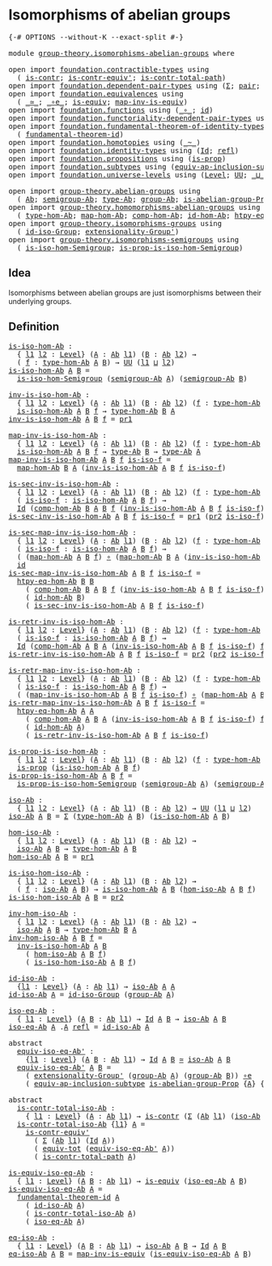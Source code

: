 # Isomorphisms of abelian groups

<pre class="Agda"><a id="43" class="Symbol">{-#</a> <a id="47" class="Keyword">OPTIONS</a> <a id="55" class="Pragma">--without-K</a> <a id="67" class="Pragma">--exact-split</a> <a id="81" class="Symbol">#-}</a>

<a id="86" class="Keyword">module</a> <a id="93" href="group-theory.isomorphisms-abelian-groups.html" class="Module">group-theory.isomorphisms-abelian-groups</a> <a id="134" class="Keyword">where</a>

<a id="141" class="Keyword">open</a> <a id="146" class="Keyword">import</a> <a id="153" href="foundation.contractible-types.html" class="Module">foundation.contractible-types</a> <a id="183" class="Keyword">using</a>
  <a id="191" class="Symbol">(</a> <a id="193" href="foundation-core.contractible-types.html#992" class="Function">is-contr</a><a id="201" class="Symbol">;</a> <a id="203" href="foundation-core.contractible-types.html#3806" class="Function">is-contr-equiv&#39;</a><a id="218" class="Symbol">;</a> <a id="220" href="foundation-core.contractible-types.html#2037" class="Function">is-contr-total-path</a><a id="239" class="Symbol">)</a>
<a id="241" class="Keyword">open</a> <a id="246" class="Keyword">import</a> <a id="253" href="foundation.dependent-pair-types.html" class="Module">foundation.dependent-pair-types</a> <a id="285" class="Keyword">using</a> <a id="291" class="Symbol">(</a><a id="292" href="foundation-core.dependent-pair-types.html#502" class="Record">Σ</a><a id="293" class="Symbol">;</a> <a id="295" href="foundation-core.dependent-pair-types.html#575" class="InductiveConstructor">pair</a><a id="299" class="Symbol">;</a> <a id="301" href="foundation-core.dependent-pair-types.html#592" class="Field">pr1</a><a id="304" class="Symbol">;</a> <a id="306" href="foundation-core.dependent-pair-types.html#604" class="Field">pr2</a><a id="309" class="Symbol">)</a>
<a id="311" class="Keyword">open</a> <a id="316" class="Keyword">import</a> <a id="323" href="foundation.equivalences.html" class="Module">foundation.equivalences</a> <a id="347" class="Keyword">using</a>
  <a id="355" class="Symbol">(</a> <a id="357" href="foundation-core.equivalences.html#1607" class="Function Operator">_≃_</a><a id="360" class="Symbol">;</a> <a id="362" href="foundation-core.equivalences.html#7855" class="Function Operator">_∘e_</a><a id="366" class="Symbol">;</a> <a id="368" href="foundation-core.equivalences.html#1542" class="Function">is-equiv</a><a id="376" class="Symbol">;</a> <a id="378" href="foundation-core.equivalences.html#4173" class="Function">map-inv-is-equiv</a><a id="394" class="Symbol">)</a>
<a id="396" class="Keyword">open</a> <a id="401" class="Keyword">import</a> <a id="408" href="foundation.functions.html" class="Module">foundation.functions</a> <a id="429" class="Keyword">using</a> <a id="435" class="Symbol">(</a><a id="436" href="foundation-core.functions.html#407" class="Function Operator">_∘_</a><a id="439" class="Symbol">;</a> <a id="441" href="foundation-core.functions.html#309" class="Function">id</a><a id="443" class="Symbol">)</a>
<a id="445" class="Keyword">open</a> <a id="450" class="Keyword">import</a> <a id="457" href="foundation.functoriality-dependent-pair-types.html" class="Module">foundation.functoriality-dependent-pair-types</a> <a id="503" class="Keyword">using</a> <a id="509" class="Symbol">(</a><a id="510" href="foundation-core.functoriality-dependent-pair-types.html#6804" class="Function">equiv-tot</a><a id="519" class="Symbol">)</a>
<a id="521" class="Keyword">open</a> <a id="526" class="Keyword">import</a> <a id="533" href="foundation.fundamental-theorem-of-identity-types.html" class="Module">foundation.fundamental-theorem-of-identity-types</a> <a id="582" class="Keyword">using</a>
  <a id="590" class="Symbol">(</a> <a id="592" href="foundation-core.fundamental-theorem-of-identity-types.html#1888" class="Function">fundamental-theorem-id</a><a id="614" class="Symbol">)</a>
<a id="616" class="Keyword">open</a> <a id="621" class="Keyword">import</a> <a id="628" href="foundation.homotopies.html" class="Module">foundation.homotopies</a> <a id="650" class="Keyword">using</a> <a id="656" class="Symbol">(</a><a id="657" href="foundation-core.homotopies.html#545" class="Function Operator">_~_</a><a id="660" class="Symbol">)</a>
<a id="662" class="Keyword">open</a> <a id="667" class="Keyword">import</a> <a id="674" href="foundation.identity-types.html" class="Module">foundation.identity-types</a> <a id="700" class="Keyword">using</a> <a id="706" class="Symbol">(</a><a id="707" href="foundation-core.identity-types.html#641" class="Datatype">Id</a><a id="709" class="Symbol">;</a> <a id="711" href="foundation-core.identity-types.html#694" class="InductiveConstructor">refl</a><a id="715" class="Symbol">)</a>
<a id="717" class="Keyword">open</a> <a id="722" class="Keyword">import</a> <a id="729" href="foundation.propositions.html" class="Module">foundation.propositions</a> <a id="753" class="Keyword">using</a> <a id="759" class="Symbol">(</a><a id="760" href="foundation-core.propositions.html#1295" class="Function">is-prop</a><a id="767" class="Symbol">)</a>
<a id="769" class="Keyword">open</a> <a id="774" class="Keyword">import</a> <a id="781" href="foundation.subtypes.html" class="Module">foundation.subtypes</a> <a id="801" class="Keyword">using</a> <a id="807" class="Symbol">(</a><a id="808" href="foundation-core.subtypes.html#4069" class="Function">equiv-ap-inclusion-subtype</a><a id="834" class="Symbol">)</a>
<a id="836" class="Keyword">open</a> <a id="841" class="Keyword">import</a> <a id="848" href="foundation.universe-levels.html" class="Module">foundation.universe-levels</a> <a id="875" class="Keyword">using</a> <a id="881" class="Symbol">(</a><a id="882" href="Agda.Primitive.html#597" class="Postulate">Level</a><a id="887" class="Symbol">;</a> <a id="889" href="foundation-core.universe-levels.html#222" class="Primitive">UU</a><a id="891" class="Symbol">;</a> <a id="893" href="Agda.Primitive.html#810" class="Primitive Operator">_⊔_</a><a id="896" class="Symbol">)</a>

<a id="899" class="Keyword">open</a> <a id="904" class="Keyword">import</a> <a id="911" href="group-theory.abelian-groups.html" class="Module">group-theory.abelian-groups</a> <a id="939" class="Keyword">using</a>
  <a id="947" class="Symbol">(</a> <a id="949" href="group-theory.abelian-groups.html#2453" class="Function">Ab</a><a id="951" class="Symbol">;</a> <a id="953" href="group-theory.abelian-groups.html#3587" class="Function">semigroup-Ab</a><a id="965" class="Symbol">;</a> <a id="967" href="group-theory.abelian-groups.html#2667" class="Function">type-Ab</a><a id="974" class="Symbol">;</a> <a id="976" href="group-theory.abelian-groups.html#2521" class="Function">group-Ab</a><a id="984" class="Symbol">;</a> <a id="986" href="group-theory.abelian-groups.html#1948" class="Function">is-abelian-group-Prop</a><a id="1007" class="Symbol">)</a>
<a id="1009" class="Keyword">open</a> <a id="1014" class="Keyword">import</a> <a id="1021" href="group-theory.homomorphisms-abelian-groups.html" class="Module">group-theory.homomorphisms-abelian-groups</a> <a id="1063" class="Keyword">using</a>
  <a id="1071" class="Symbol">(</a> <a id="1073" href="group-theory.homomorphisms-abelian-groups.html#1788" class="Function">type-hom-Ab</a><a id="1084" class="Symbol">;</a> <a id="1086" href="group-theory.homomorphisms-abelian-groups.html#1875" class="Function">map-hom-Ab</a><a id="1096" class="Symbol">;</a> <a id="1098" href="group-theory.homomorphisms-abelian-groups.html#4326" class="Function">comp-hom-Ab</a><a id="1109" class="Symbol">;</a> <a id="1111" href="group-theory.homomorphisms-abelian-groups.html#4170" class="Function">id-hom-Ab</a><a id="1120" class="Symbol">;</a> <a id="1122" href="group-theory.homomorphisms-abelian-groups.html#3173" class="Function">htpy-eq-hom-Ab</a><a id="1136" class="Symbol">)</a>
<a id="1138" class="Keyword">open</a> <a id="1143" class="Keyword">import</a> <a id="1150" href="group-theory.isomorphisms-groups.html" class="Module">group-theory.isomorphisms-groups</a> <a id="1183" class="Keyword">using</a>
  <a id="1191" class="Symbol">(</a> <a id="1193" href="group-theory.isomorphisms-groups.html#2647" class="Function">id-iso-Group</a><a id="1205" class="Symbol">;</a> <a id="1207" href="group-theory.isomorphisms-groups.html#3036" class="Function">extensionality-Group&#39;</a><a id="1228" class="Symbol">)</a>
<a id="1230" class="Keyword">open</a> <a id="1235" class="Keyword">import</a> <a id="1242" href="group-theory.isomorphisms-semigroups.html" class="Module">group-theory.isomorphisms-semigroups</a> <a id="1279" class="Keyword">using</a>
  <a id="1287" class="Symbol">(</a> <a id="1289" href="group-theory.isomorphisms-semigroups.html#1983" class="Function">is-iso-hom-Semigroup</a><a id="1309" class="Symbol">;</a> <a id="1311" href="group-theory.isomorphisms-semigroups.html#3620" class="Function">is-prop-is-iso-hom-Semigroup</a><a id="1339" class="Symbol">)</a>
</pre>
## Idea

Isomorphisms between abelian groups are just isomorphisms between their underlying groups.

## Definition

<pre class="Agda"><a id="is-iso-hom-Ab"></a><a id="1470" href="group-theory.isomorphisms-abelian-groups.html#1470" class="Function">is-iso-hom-Ab</a> <a id="1484" class="Symbol">:</a>
  <a id="1488" class="Symbol">{</a> <a id="1490" href="group-theory.isomorphisms-abelian-groups.html#1490" class="Bound">l1</a> <a id="1493" href="group-theory.isomorphisms-abelian-groups.html#1493" class="Bound">l2</a> <a id="1496" class="Symbol">:</a> <a id="1498" href="Agda.Primitive.html#597" class="Postulate">Level</a><a id="1503" class="Symbol">}</a> <a id="1505" class="Symbol">(</a><a id="1506" href="group-theory.isomorphisms-abelian-groups.html#1506" class="Bound">A</a> <a id="1508" class="Symbol">:</a> <a id="1510" href="group-theory.abelian-groups.html#2453" class="Function">Ab</a> <a id="1513" href="group-theory.isomorphisms-abelian-groups.html#1490" class="Bound">l1</a><a id="1515" class="Symbol">)</a> <a id="1517" class="Symbol">(</a><a id="1518" href="group-theory.isomorphisms-abelian-groups.html#1518" class="Bound">B</a> <a id="1520" class="Symbol">:</a> <a id="1522" href="group-theory.abelian-groups.html#2453" class="Function">Ab</a> <a id="1525" href="group-theory.isomorphisms-abelian-groups.html#1493" class="Bound">l2</a><a id="1527" class="Symbol">)</a> <a id="1529" class="Symbol">→</a>
  <a id="1533" class="Symbol">(</a> <a id="1535" href="group-theory.isomorphisms-abelian-groups.html#1535" class="Bound">f</a> <a id="1537" class="Symbol">:</a> <a id="1539" href="group-theory.homomorphisms-abelian-groups.html#1788" class="Function">type-hom-Ab</a> <a id="1551" href="group-theory.isomorphisms-abelian-groups.html#1506" class="Bound">A</a> <a id="1553" href="group-theory.isomorphisms-abelian-groups.html#1518" class="Bound">B</a><a id="1554" class="Symbol">)</a> <a id="1556" class="Symbol">→</a> <a id="1558" href="foundation-core.universe-levels.html#222" class="Primitive">UU</a> <a id="1561" class="Symbol">(</a><a id="1562" href="group-theory.isomorphisms-abelian-groups.html#1490" class="Bound">l1</a> <a id="1565" href="Agda.Primitive.html#810" class="Primitive Operator">⊔</a> <a id="1567" href="group-theory.isomorphisms-abelian-groups.html#1493" class="Bound">l2</a><a id="1569" class="Symbol">)</a>
<a id="1571" href="group-theory.isomorphisms-abelian-groups.html#1470" class="Function">is-iso-hom-Ab</a> <a id="1585" href="group-theory.isomorphisms-abelian-groups.html#1585" class="Bound">A</a> <a id="1587" href="group-theory.isomorphisms-abelian-groups.html#1587" class="Bound">B</a> <a id="1589" class="Symbol">=</a>
  <a id="1593" href="group-theory.isomorphisms-semigroups.html#1983" class="Function">is-iso-hom-Semigroup</a> <a id="1614" class="Symbol">(</a><a id="1615" href="group-theory.abelian-groups.html#3587" class="Function">semigroup-Ab</a> <a id="1628" href="group-theory.isomorphisms-abelian-groups.html#1585" class="Bound">A</a><a id="1629" class="Symbol">)</a> <a id="1631" class="Symbol">(</a><a id="1632" href="group-theory.abelian-groups.html#3587" class="Function">semigroup-Ab</a> <a id="1645" href="group-theory.isomorphisms-abelian-groups.html#1587" class="Bound">B</a><a id="1646" class="Symbol">)</a>

<a id="inv-is-iso-hom-Ab"></a><a id="1649" href="group-theory.isomorphisms-abelian-groups.html#1649" class="Function">inv-is-iso-hom-Ab</a> <a id="1667" class="Symbol">:</a>
  <a id="1671" class="Symbol">{</a> <a id="1673" href="group-theory.isomorphisms-abelian-groups.html#1673" class="Bound">l1</a> <a id="1676" href="group-theory.isomorphisms-abelian-groups.html#1676" class="Bound">l2</a> <a id="1679" class="Symbol">:</a> <a id="1681" href="Agda.Primitive.html#597" class="Postulate">Level</a><a id="1686" class="Symbol">}</a> <a id="1688" class="Symbol">(</a><a id="1689" href="group-theory.isomorphisms-abelian-groups.html#1689" class="Bound">A</a> <a id="1691" class="Symbol">:</a> <a id="1693" href="group-theory.abelian-groups.html#2453" class="Function">Ab</a> <a id="1696" href="group-theory.isomorphisms-abelian-groups.html#1673" class="Bound">l1</a><a id="1698" class="Symbol">)</a> <a id="1700" class="Symbol">(</a><a id="1701" href="group-theory.isomorphisms-abelian-groups.html#1701" class="Bound">B</a> <a id="1703" class="Symbol">:</a> <a id="1705" href="group-theory.abelian-groups.html#2453" class="Function">Ab</a> <a id="1708" href="group-theory.isomorphisms-abelian-groups.html#1676" class="Bound">l2</a><a id="1710" class="Symbol">)</a> <a id="1712" class="Symbol">(</a><a id="1713" href="group-theory.isomorphisms-abelian-groups.html#1713" class="Bound">f</a> <a id="1715" class="Symbol">:</a> <a id="1717" href="group-theory.homomorphisms-abelian-groups.html#1788" class="Function">type-hom-Ab</a> <a id="1729" href="group-theory.isomorphisms-abelian-groups.html#1689" class="Bound">A</a> <a id="1731" href="group-theory.isomorphisms-abelian-groups.html#1701" class="Bound">B</a><a id="1732" class="Symbol">)</a> <a id="1734" class="Symbol">→</a>
  <a id="1738" href="group-theory.isomorphisms-abelian-groups.html#1470" class="Function">is-iso-hom-Ab</a> <a id="1752" href="group-theory.isomorphisms-abelian-groups.html#1689" class="Bound">A</a> <a id="1754" href="group-theory.isomorphisms-abelian-groups.html#1701" class="Bound">B</a> <a id="1756" href="group-theory.isomorphisms-abelian-groups.html#1713" class="Bound">f</a> <a id="1758" class="Symbol">→</a> <a id="1760" href="group-theory.homomorphisms-abelian-groups.html#1788" class="Function">type-hom-Ab</a> <a id="1772" href="group-theory.isomorphisms-abelian-groups.html#1701" class="Bound">B</a> <a id="1774" href="group-theory.isomorphisms-abelian-groups.html#1689" class="Bound">A</a>
<a id="1776" href="group-theory.isomorphisms-abelian-groups.html#1649" class="Function">inv-is-iso-hom-Ab</a> <a id="1794" href="group-theory.isomorphisms-abelian-groups.html#1794" class="Bound">A</a> <a id="1796" href="group-theory.isomorphisms-abelian-groups.html#1796" class="Bound">B</a> <a id="1798" href="group-theory.isomorphisms-abelian-groups.html#1798" class="Bound">f</a> <a id="1800" class="Symbol">=</a> <a id="1802" href="foundation-core.dependent-pair-types.html#592" class="Field">pr1</a>

<a id="map-inv-is-iso-hom-Ab"></a><a id="1807" href="group-theory.isomorphisms-abelian-groups.html#1807" class="Function">map-inv-is-iso-hom-Ab</a> <a id="1829" class="Symbol">:</a>
  <a id="1833" class="Symbol">{</a> <a id="1835" href="group-theory.isomorphisms-abelian-groups.html#1835" class="Bound">l1</a> <a id="1838" href="group-theory.isomorphisms-abelian-groups.html#1838" class="Bound">l2</a> <a id="1841" class="Symbol">:</a> <a id="1843" href="Agda.Primitive.html#597" class="Postulate">Level</a><a id="1848" class="Symbol">}</a> <a id="1850" class="Symbol">(</a><a id="1851" href="group-theory.isomorphisms-abelian-groups.html#1851" class="Bound">A</a> <a id="1853" class="Symbol">:</a> <a id="1855" href="group-theory.abelian-groups.html#2453" class="Function">Ab</a> <a id="1858" href="group-theory.isomorphisms-abelian-groups.html#1835" class="Bound">l1</a><a id="1860" class="Symbol">)</a> <a id="1862" class="Symbol">(</a><a id="1863" href="group-theory.isomorphisms-abelian-groups.html#1863" class="Bound">B</a> <a id="1865" class="Symbol">:</a> <a id="1867" href="group-theory.abelian-groups.html#2453" class="Function">Ab</a> <a id="1870" href="group-theory.isomorphisms-abelian-groups.html#1838" class="Bound">l2</a><a id="1872" class="Symbol">)</a> <a id="1874" class="Symbol">(</a><a id="1875" href="group-theory.isomorphisms-abelian-groups.html#1875" class="Bound">f</a> <a id="1877" class="Symbol">:</a> <a id="1879" href="group-theory.homomorphisms-abelian-groups.html#1788" class="Function">type-hom-Ab</a> <a id="1891" href="group-theory.isomorphisms-abelian-groups.html#1851" class="Bound">A</a> <a id="1893" href="group-theory.isomorphisms-abelian-groups.html#1863" class="Bound">B</a><a id="1894" class="Symbol">)</a> <a id="1896" class="Symbol">→</a>
  <a id="1900" href="group-theory.isomorphisms-abelian-groups.html#1470" class="Function">is-iso-hom-Ab</a> <a id="1914" href="group-theory.isomorphisms-abelian-groups.html#1851" class="Bound">A</a> <a id="1916" href="group-theory.isomorphisms-abelian-groups.html#1863" class="Bound">B</a> <a id="1918" href="group-theory.isomorphisms-abelian-groups.html#1875" class="Bound">f</a> <a id="1920" class="Symbol">→</a> <a id="1922" href="group-theory.abelian-groups.html#2667" class="Function">type-Ab</a> <a id="1930" href="group-theory.isomorphisms-abelian-groups.html#1863" class="Bound">B</a> <a id="1932" class="Symbol">→</a> <a id="1934" href="group-theory.abelian-groups.html#2667" class="Function">type-Ab</a> <a id="1942" href="group-theory.isomorphisms-abelian-groups.html#1851" class="Bound">A</a>
<a id="1944" href="group-theory.isomorphisms-abelian-groups.html#1807" class="Function">map-inv-is-iso-hom-Ab</a> <a id="1966" href="group-theory.isomorphisms-abelian-groups.html#1966" class="Bound">A</a> <a id="1968" href="group-theory.isomorphisms-abelian-groups.html#1968" class="Bound">B</a> <a id="1970" href="group-theory.isomorphisms-abelian-groups.html#1970" class="Bound">f</a> <a id="1972" href="group-theory.isomorphisms-abelian-groups.html#1972" class="Bound">is-iso-f</a> <a id="1981" class="Symbol">=</a>
  <a id="1985" href="group-theory.homomorphisms-abelian-groups.html#1875" class="Function">map-hom-Ab</a> <a id="1996" href="group-theory.isomorphisms-abelian-groups.html#1968" class="Bound">B</a> <a id="1998" href="group-theory.isomorphisms-abelian-groups.html#1966" class="Bound">A</a> <a id="2000" class="Symbol">(</a><a id="2001" href="group-theory.isomorphisms-abelian-groups.html#1649" class="Function">inv-is-iso-hom-Ab</a> <a id="2019" href="group-theory.isomorphisms-abelian-groups.html#1966" class="Bound">A</a> <a id="2021" href="group-theory.isomorphisms-abelian-groups.html#1968" class="Bound">B</a> <a id="2023" href="group-theory.isomorphisms-abelian-groups.html#1970" class="Bound">f</a> <a id="2025" href="group-theory.isomorphisms-abelian-groups.html#1972" class="Bound">is-iso-f</a><a id="2033" class="Symbol">)</a>

<a id="is-sec-inv-is-iso-hom-Ab"></a><a id="2036" href="group-theory.isomorphisms-abelian-groups.html#2036" class="Function">is-sec-inv-is-iso-hom-Ab</a> <a id="2061" class="Symbol">:</a>
  <a id="2065" class="Symbol">{</a> <a id="2067" href="group-theory.isomorphisms-abelian-groups.html#2067" class="Bound">l1</a> <a id="2070" href="group-theory.isomorphisms-abelian-groups.html#2070" class="Bound">l2</a> <a id="2073" class="Symbol">:</a> <a id="2075" href="Agda.Primitive.html#597" class="Postulate">Level</a><a id="2080" class="Symbol">}</a> <a id="2082" class="Symbol">(</a><a id="2083" href="group-theory.isomorphisms-abelian-groups.html#2083" class="Bound">A</a> <a id="2085" class="Symbol">:</a> <a id="2087" href="group-theory.abelian-groups.html#2453" class="Function">Ab</a> <a id="2090" href="group-theory.isomorphisms-abelian-groups.html#2067" class="Bound">l1</a><a id="2092" class="Symbol">)</a> <a id="2094" class="Symbol">(</a><a id="2095" href="group-theory.isomorphisms-abelian-groups.html#2095" class="Bound">B</a> <a id="2097" class="Symbol">:</a> <a id="2099" href="group-theory.abelian-groups.html#2453" class="Function">Ab</a> <a id="2102" href="group-theory.isomorphisms-abelian-groups.html#2070" class="Bound">l2</a><a id="2104" class="Symbol">)</a> <a id="2106" class="Symbol">(</a><a id="2107" href="group-theory.isomorphisms-abelian-groups.html#2107" class="Bound">f</a> <a id="2109" class="Symbol">:</a> <a id="2111" href="group-theory.homomorphisms-abelian-groups.html#1788" class="Function">type-hom-Ab</a> <a id="2123" href="group-theory.isomorphisms-abelian-groups.html#2083" class="Bound">A</a> <a id="2125" href="group-theory.isomorphisms-abelian-groups.html#2095" class="Bound">B</a><a id="2126" class="Symbol">)</a> <a id="2128" class="Symbol">→</a>
  <a id="2132" class="Symbol">(</a> <a id="2134" href="group-theory.isomorphisms-abelian-groups.html#2134" class="Bound">is-iso-f</a> <a id="2143" class="Symbol">:</a> <a id="2145" href="group-theory.isomorphisms-abelian-groups.html#1470" class="Function">is-iso-hom-Ab</a> <a id="2159" href="group-theory.isomorphisms-abelian-groups.html#2083" class="Bound">A</a> <a id="2161" href="group-theory.isomorphisms-abelian-groups.html#2095" class="Bound">B</a> <a id="2163" href="group-theory.isomorphisms-abelian-groups.html#2107" class="Bound">f</a><a id="2164" class="Symbol">)</a> <a id="2166" class="Symbol">→</a>
  <a id="2170" href="foundation-core.identity-types.html#641" class="Datatype">Id</a> <a id="2173" class="Symbol">(</a><a id="2174" href="group-theory.homomorphisms-abelian-groups.html#4326" class="Function">comp-hom-Ab</a> <a id="2186" href="group-theory.isomorphisms-abelian-groups.html#2095" class="Bound">B</a> <a id="2188" href="group-theory.isomorphisms-abelian-groups.html#2083" class="Bound">A</a> <a id="2190" href="group-theory.isomorphisms-abelian-groups.html#2095" class="Bound">B</a> <a id="2192" href="group-theory.isomorphisms-abelian-groups.html#2107" class="Bound">f</a> <a id="2194" class="Symbol">(</a><a id="2195" href="group-theory.isomorphisms-abelian-groups.html#1649" class="Function">inv-is-iso-hom-Ab</a> <a id="2213" href="group-theory.isomorphisms-abelian-groups.html#2083" class="Bound">A</a> <a id="2215" href="group-theory.isomorphisms-abelian-groups.html#2095" class="Bound">B</a> <a id="2217" href="group-theory.isomorphisms-abelian-groups.html#2107" class="Bound">f</a> <a id="2219" href="group-theory.isomorphisms-abelian-groups.html#2134" class="Bound">is-iso-f</a><a id="2227" class="Symbol">))</a> <a id="2230" class="Symbol">(</a><a id="2231" href="group-theory.homomorphisms-abelian-groups.html#4170" class="Function">id-hom-Ab</a> <a id="2241" href="group-theory.isomorphisms-abelian-groups.html#2095" class="Bound">B</a><a id="2242" class="Symbol">)</a>
<a id="2244" href="group-theory.isomorphisms-abelian-groups.html#2036" class="Function">is-sec-inv-is-iso-hom-Ab</a> <a id="2269" href="group-theory.isomorphisms-abelian-groups.html#2269" class="Bound">A</a> <a id="2271" href="group-theory.isomorphisms-abelian-groups.html#2271" class="Bound">B</a> <a id="2273" href="group-theory.isomorphisms-abelian-groups.html#2273" class="Bound">f</a> <a id="2275" href="group-theory.isomorphisms-abelian-groups.html#2275" class="Bound">is-iso-f</a> <a id="2284" class="Symbol">=</a> <a id="2286" href="foundation-core.dependent-pair-types.html#592" class="Field">pr1</a> <a id="2290" class="Symbol">(</a><a id="2291" href="foundation-core.dependent-pair-types.html#604" class="Field">pr2</a> <a id="2295" href="group-theory.isomorphisms-abelian-groups.html#2275" class="Bound">is-iso-f</a><a id="2303" class="Symbol">)</a>

<a id="is-sec-map-inv-is-iso-hom-Ab"></a><a id="2306" href="group-theory.isomorphisms-abelian-groups.html#2306" class="Function">is-sec-map-inv-is-iso-hom-Ab</a> <a id="2335" class="Symbol">:</a>
  <a id="2339" class="Symbol">{</a> <a id="2341" href="group-theory.isomorphisms-abelian-groups.html#2341" class="Bound">l1</a> <a id="2344" href="group-theory.isomorphisms-abelian-groups.html#2344" class="Bound">l2</a> <a id="2347" class="Symbol">:</a> <a id="2349" href="Agda.Primitive.html#597" class="Postulate">Level</a><a id="2354" class="Symbol">}</a> <a id="2356" class="Symbol">(</a><a id="2357" href="group-theory.isomorphisms-abelian-groups.html#2357" class="Bound">A</a> <a id="2359" class="Symbol">:</a> <a id="2361" href="group-theory.abelian-groups.html#2453" class="Function">Ab</a> <a id="2364" href="group-theory.isomorphisms-abelian-groups.html#2341" class="Bound">l1</a><a id="2366" class="Symbol">)</a> <a id="2368" class="Symbol">(</a><a id="2369" href="group-theory.isomorphisms-abelian-groups.html#2369" class="Bound">B</a> <a id="2371" class="Symbol">:</a> <a id="2373" href="group-theory.abelian-groups.html#2453" class="Function">Ab</a> <a id="2376" href="group-theory.isomorphisms-abelian-groups.html#2344" class="Bound">l2</a><a id="2378" class="Symbol">)</a> <a id="2380" class="Symbol">(</a><a id="2381" href="group-theory.isomorphisms-abelian-groups.html#2381" class="Bound">f</a> <a id="2383" class="Symbol">:</a> <a id="2385" href="group-theory.homomorphisms-abelian-groups.html#1788" class="Function">type-hom-Ab</a> <a id="2397" href="group-theory.isomorphisms-abelian-groups.html#2357" class="Bound">A</a> <a id="2399" href="group-theory.isomorphisms-abelian-groups.html#2369" class="Bound">B</a><a id="2400" class="Symbol">)</a> <a id="2402" class="Symbol">→</a>
  <a id="2406" class="Symbol">(</a> <a id="2408" href="group-theory.isomorphisms-abelian-groups.html#2408" class="Bound">is-iso-f</a> <a id="2417" class="Symbol">:</a> <a id="2419" href="group-theory.isomorphisms-abelian-groups.html#1470" class="Function">is-iso-hom-Ab</a> <a id="2433" href="group-theory.isomorphisms-abelian-groups.html#2357" class="Bound">A</a> <a id="2435" href="group-theory.isomorphisms-abelian-groups.html#2369" class="Bound">B</a> <a id="2437" href="group-theory.isomorphisms-abelian-groups.html#2381" class="Bound">f</a><a id="2438" class="Symbol">)</a> <a id="2440" class="Symbol">→</a>
  <a id="2444" class="Symbol">(</a> <a id="2446" class="Symbol">(</a><a id="2447" href="group-theory.homomorphisms-abelian-groups.html#1875" class="Function">map-hom-Ab</a> <a id="2458" href="group-theory.isomorphisms-abelian-groups.html#2357" class="Bound">A</a> <a id="2460" href="group-theory.isomorphisms-abelian-groups.html#2369" class="Bound">B</a> <a id="2462" href="group-theory.isomorphisms-abelian-groups.html#2381" class="Bound">f</a><a id="2463" class="Symbol">)</a> <a id="2465" href="foundation-core.functions.html#407" class="Function Operator">∘</a> <a id="2467" class="Symbol">(</a><a id="2468" href="group-theory.homomorphisms-abelian-groups.html#1875" class="Function">map-hom-Ab</a> <a id="2479" href="group-theory.isomorphisms-abelian-groups.html#2369" class="Bound">B</a> <a id="2481" href="group-theory.isomorphisms-abelian-groups.html#2357" class="Bound">A</a> <a id="2483" class="Symbol">(</a><a id="2484" href="group-theory.isomorphisms-abelian-groups.html#1649" class="Function">inv-is-iso-hom-Ab</a> <a id="2502" href="group-theory.isomorphisms-abelian-groups.html#2357" class="Bound">A</a> <a id="2504" href="group-theory.isomorphisms-abelian-groups.html#2369" class="Bound">B</a> <a id="2506" href="group-theory.isomorphisms-abelian-groups.html#2381" class="Bound">f</a> <a id="2508" href="group-theory.isomorphisms-abelian-groups.html#2408" class="Bound">is-iso-f</a><a id="2516" class="Symbol">)))</a> <a id="2520" href="foundation-core.homotopies.html#545" class="Function Operator">~</a>
  <a id="2524" href="foundation-core.functions.html#309" class="Function">id</a>
<a id="2527" href="group-theory.isomorphisms-abelian-groups.html#2306" class="Function">is-sec-map-inv-is-iso-hom-Ab</a> <a id="2556" href="group-theory.isomorphisms-abelian-groups.html#2556" class="Bound">A</a> <a id="2558" href="group-theory.isomorphisms-abelian-groups.html#2558" class="Bound">B</a> <a id="2560" href="group-theory.isomorphisms-abelian-groups.html#2560" class="Bound">f</a> <a id="2562" href="group-theory.isomorphisms-abelian-groups.html#2562" class="Bound">is-iso-f</a> <a id="2571" class="Symbol">=</a>
  <a id="2575" href="group-theory.homomorphisms-abelian-groups.html#3173" class="Function">htpy-eq-hom-Ab</a> <a id="2590" href="group-theory.isomorphisms-abelian-groups.html#2558" class="Bound">B</a> <a id="2592" href="group-theory.isomorphisms-abelian-groups.html#2558" class="Bound">B</a>
    <a id="2598" class="Symbol">(</a> <a id="2600" href="group-theory.homomorphisms-abelian-groups.html#4326" class="Function">comp-hom-Ab</a> <a id="2612" href="group-theory.isomorphisms-abelian-groups.html#2558" class="Bound">B</a> <a id="2614" href="group-theory.isomorphisms-abelian-groups.html#2556" class="Bound">A</a> <a id="2616" href="group-theory.isomorphisms-abelian-groups.html#2558" class="Bound">B</a> <a id="2618" href="group-theory.isomorphisms-abelian-groups.html#2560" class="Bound">f</a> <a id="2620" class="Symbol">(</a><a id="2621" href="group-theory.isomorphisms-abelian-groups.html#1649" class="Function">inv-is-iso-hom-Ab</a> <a id="2639" href="group-theory.isomorphisms-abelian-groups.html#2556" class="Bound">A</a> <a id="2641" href="group-theory.isomorphisms-abelian-groups.html#2558" class="Bound">B</a> <a id="2643" href="group-theory.isomorphisms-abelian-groups.html#2560" class="Bound">f</a> <a id="2645" href="group-theory.isomorphisms-abelian-groups.html#2562" class="Bound">is-iso-f</a><a id="2653" class="Symbol">))</a>
    <a id="2660" class="Symbol">(</a> <a id="2662" href="group-theory.homomorphisms-abelian-groups.html#4170" class="Function">id-hom-Ab</a> <a id="2672" href="group-theory.isomorphisms-abelian-groups.html#2558" class="Bound">B</a><a id="2673" class="Symbol">)</a>
    <a id="2679" class="Symbol">(</a> <a id="2681" href="group-theory.isomorphisms-abelian-groups.html#2036" class="Function">is-sec-inv-is-iso-hom-Ab</a> <a id="2706" href="group-theory.isomorphisms-abelian-groups.html#2556" class="Bound">A</a> <a id="2708" href="group-theory.isomorphisms-abelian-groups.html#2558" class="Bound">B</a> <a id="2710" href="group-theory.isomorphisms-abelian-groups.html#2560" class="Bound">f</a> <a id="2712" href="group-theory.isomorphisms-abelian-groups.html#2562" class="Bound">is-iso-f</a><a id="2720" class="Symbol">)</a>

<a id="is-retr-inv-is-iso-hom-Ab"></a><a id="2723" href="group-theory.isomorphisms-abelian-groups.html#2723" class="Function">is-retr-inv-is-iso-hom-Ab</a> <a id="2749" class="Symbol">:</a>
  <a id="2753" class="Symbol">{</a> <a id="2755" href="group-theory.isomorphisms-abelian-groups.html#2755" class="Bound">l1</a> <a id="2758" href="group-theory.isomorphisms-abelian-groups.html#2758" class="Bound">l2</a> <a id="2761" class="Symbol">:</a> <a id="2763" href="Agda.Primitive.html#597" class="Postulate">Level</a><a id="2768" class="Symbol">}</a> <a id="2770" class="Symbol">(</a><a id="2771" href="group-theory.isomorphisms-abelian-groups.html#2771" class="Bound">A</a> <a id="2773" class="Symbol">:</a> <a id="2775" href="group-theory.abelian-groups.html#2453" class="Function">Ab</a> <a id="2778" href="group-theory.isomorphisms-abelian-groups.html#2755" class="Bound">l1</a><a id="2780" class="Symbol">)</a> <a id="2782" class="Symbol">(</a><a id="2783" href="group-theory.isomorphisms-abelian-groups.html#2783" class="Bound">B</a> <a id="2785" class="Symbol">:</a> <a id="2787" href="group-theory.abelian-groups.html#2453" class="Function">Ab</a> <a id="2790" href="group-theory.isomorphisms-abelian-groups.html#2758" class="Bound">l2</a><a id="2792" class="Symbol">)</a> <a id="2794" class="Symbol">(</a><a id="2795" href="group-theory.isomorphisms-abelian-groups.html#2795" class="Bound">f</a> <a id="2797" class="Symbol">:</a> <a id="2799" href="group-theory.homomorphisms-abelian-groups.html#1788" class="Function">type-hom-Ab</a> <a id="2811" href="group-theory.isomorphisms-abelian-groups.html#2771" class="Bound">A</a> <a id="2813" href="group-theory.isomorphisms-abelian-groups.html#2783" class="Bound">B</a><a id="2814" class="Symbol">)</a> <a id="2816" class="Symbol">→</a>
  <a id="2820" class="Symbol">(</a> <a id="2822" href="group-theory.isomorphisms-abelian-groups.html#2822" class="Bound">is-iso-f</a> <a id="2831" class="Symbol">:</a> <a id="2833" href="group-theory.isomorphisms-abelian-groups.html#1470" class="Function">is-iso-hom-Ab</a> <a id="2847" href="group-theory.isomorphisms-abelian-groups.html#2771" class="Bound">A</a> <a id="2849" href="group-theory.isomorphisms-abelian-groups.html#2783" class="Bound">B</a> <a id="2851" href="group-theory.isomorphisms-abelian-groups.html#2795" class="Bound">f</a><a id="2852" class="Symbol">)</a> <a id="2854" class="Symbol">→</a>
  <a id="2858" href="foundation-core.identity-types.html#641" class="Datatype">Id</a> <a id="2861" class="Symbol">(</a><a id="2862" href="group-theory.homomorphisms-abelian-groups.html#4326" class="Function">comp-hom-Ab</a> <a id="2874" href="group-theory.isomorphisms-abelian-groups.html#2771" class="Bound">A</a> <a id="2876" href="group-theory.isomorphisms-abelian-groups.html#2783" class="Bound">B</a> <a id="2878" href="group-theory.isomorphisms-abelian-groups.html#2771" class="Bound">A</a> <a id="2880" class="Symbol">(</a><a id="2881" href="group-theory.isomorphisms-abelian-groups.html#1649" class="Function">inv-is-iso-hom-Ab</a> <a id="2899" href="group-theory.isomorphisms-abelian-groups.html#2771" class="Bound">A</a> <a id="2901" href="group-theory.isomorphisms-abelian-groups.html#2783" class="Bound">B</a> <a id="2903" href="group-theory.isomorphisms-abelian-groups.html#2795" class="Bound">f</a> <a id="2905" href="group-theory.isomorphisms-abelian-groups.html#2822" class="Bound">is-iso-f</a><a id="2913" class="Symbol">)</a> <a id="2915" href="group-theory.isomorphisms-abelian-groups.html#2795" class="Bound">f</a><a id="2916" class="Symbol">)</a> <a id="2918" class="Symbol">(</a><a id="2919" href="group-theory.homomorphisms-abelian-groups.html#4170" class="Function">id-hom-Ab</a> <a id="2929" href="group-theory.isomorphisms-abelian-groups.html#2771" class="Bound">A</a><a id="2930" class="Symbol">)</a>
<a id="2932" href="group-theory.isomorphisms-abelian-groups.html#2723" class="Function">is-retr-inv-is-iso-hom-Ab</a> <a id="2958" href="group-theory.isomorphisms-abelian-groups.html#2958" class="Bound">A</a> <a id="2960" href="group-theory.isomorphisms-abelian-groups.html#2960" class="Bound">B</a> <a id="2962" href="group-theory.isomorphisms-abelian-groups.html#2962" class="Bound">f</a> <a id="2964" href="group-theory.isomorphisms-abelian-groups.html#2964" class="Bound">is-iso-f</a> <a id="2973" class="Symbol">=</a> <a id="2975" href="foundation-core.dependent-pair-types.html#604" class="Field">pr2</a> <a id="2979" class="Symbol">(</a><a id="2980" href="foundation-core.dependent-pair-types.html#604" class="Field">pr2</a> <a id="2984" href="group-theory.isomorphisms-abelian-groups.html#2964" class="Bound">is-iso-f</a><a id="2992" class="Symbol">)</a>

<a id="is-retr-map-inv-is-iso-hom-Ab"></a><a id="2995" href="group-theory.isomorphisms-abelian-groups.html#2995" class="Function">is-retr-map-inv-is-iso-hom-Ab</a> <a id="3025" class="Symbol">:</a>
  <a id="3029" class="Symbol">{</a> <a id="3031" href="group-theory.isomorphisms-abelian-groups.html#3031" class="Bound">l1</a> <a id="3034" href="group-theory.isomorphisms-abelian-groups.html#3034" class="Bound">l2</a> <a id="3037" class="Symbol">:</a> <a id="3039" href="Agda.Primitive.html#597" class="Postulate">Level</a><a id="3044" class="Symbol">}</a> <a id="3046" class="Symbol">(</a><a id="3047" href="group-theory.isomorphisms-abelian-groups.html#3047" class="Bound">A</a> <a id="3049" class="Symbol">:</a> <a id="3051" href="group-theory.abelian-groups.html#2453" class="Function">Ab</a> <a id="3054" href="group-theory.isomorphisms-abelian-groups.html#3031" class="Bound">l1</a><a id="3056" class="Symbol">)</a> <a id="3058" class="Symbol">(</a><a id="3059" href="group-theory.isomorphisms-abelian-groups.html#3059" class="Bound">B</a> <a id="3061" class="Symbol">:</a> <a id="3063" href="group-theory.abelian-groups.html#2453" class="Function">Ab</a> <a id="3066" href="group-theory.isomorphisms-abelian-groups.html#3034" class="Bound">l2</a><a id="3068" class="Symbol">)</a> <a id="3070" class="Symbol">(</a><a id="3071" href="group-theory.isomorphisms-abelian-groups.html#3071" class="Bound">f</a> <a id="3073" class="Symbol">:</a> <a id="3075" href="group-theory.homomorphisms-abelian-groups.html#1788" class="Function">type-hom-Ab</a> <a id="3087" href="group-theory.isomorphisms-abelian-groups.html#3047" class="Bound">A</a> <a id="3089" href="group-theory.isomorphisms-abelian-groups.html#3059" class="Bound">B</a><a id="3090" class="Symbol">)</a> <a id="3092" class="Symbol">→</a>
  <a id="3096" class="Symbol">(</a> <a id="3098" href="group-theory.isomorphisms-abelian-groups.html#3098" class="Bound">is-iso-f</a> <a id="3107" class="Symbol">:</a> <a id="3109" href="group-theory.isomorphisms-abelian-groups.html#1470" class="Function">is-iso-hom-Ab</a> <a id="3123" href="group-theory.isomorphisms-abelian-groups.html#3047" class="Bound">A</a> <a id="3125" href="group-theory.isomorphisms-abelian-groups.html#3059" class="Bound">B</a> <a id="3127" href="group-theory.isomorphisms-abelian-groups.html#3071" class="Bound">f</a><a id="3128" class="Symbol">)</a> <a id="3130" class="Symbol">→</a>
  <a id="3134" class="Symbol">(</a> <a id="3136" class="Symbol">(</a><a id="3137" href="group-theory.isomorphisms-abelian-groups.html#1807" class="Function">map-inv-is-iso-hom-Ab</a> <a id="3159" href="group-theory.isomorphisms-abelian-groups.html#3047" class="Bound">A</a> <a id="3161" href="group-theory.isomorphisms-abelian-groups.html#3059" class="Bound">B</a> <a id="3163" href="group-theory.isomorphisms-abelian-groups.html#3071" class="Bound">f</a> <a id="3165" href="group-theory.isomorphisms-abelian-groups.html#3098" class="Bound">is-iso-f</a><a id="3173" class="Symbol">)</a> <a id="3175" href="foundation-core.functions.html#407" class="Function Operator">∘</a> <a id="3177" class="Symbol">(</a><a id="3178" href="group-theory.homomorphisms-abelian-groups.html#1875" class="Function">map-hom-Ab</a> <a id="3189" href="group-theory.isomorphisms-abelian-groups.html#3047" class="Bound">A</a> <a id="3191" href="group-theory.isomorphisms-abelian-groups.html#3059" class="Bound">B</a> <a id="3193" href="group-theory.isomorphisms-abelian-groups.html#3071" class="Bound">f</a><a id="3194" class="Symbol">))</a> <a id="3197" href="foundation-core.homotopies.html#545" class="Function Operator">~</a> <a id="3199" href="foundation-core.functions.html#309" class="Function">id</a>
<a id="3202" href="group-theory.isomorphisms-abelian-groups.html#2995" class="Function">is-retr-map-inv-is-iso-hom-Ab</a> <a id="3232" href="group-theory.isomorphisms-abelian-groups.html#3232" class="Bound">A</a> <a id="3234" href="group-theory.isomorphisms-abelian-groups.html#3234" class="Bound">B</a> <a id="3236" href="group-theory.isomorphisms-abelian-groups.html#3236" class="Bound">f</a> <a id="3238" href="group-theory.isomorphisms-abelian-groups.html#3238" class="Bound">is-iso-f</a> <a id="3247" class="Symbol">=</a>
  <a id="3251" href="group-theory.homomorphisms-abelian-groups.html#3173" class="Function">htpy-eq-hom-Ab</a> <a id="3266" href="group-theory.isomorphisms-abelian-groups.html#3232" class="Bound">A</a> <a id="3268" href="group-theory.isomorphisms-abelian-groups.html#3232" class="Bound">A</a>
    <a id="3274" class="Symbol">(</a> <a id="3276" href="group-theory.homomorphisms-abelian-groups.html#4326" class="Function">comp-hom-Ab</a> <a id="3288" href="group-theory.isomorphisms-abelian-groups.html#3232" class="Bound">A</a> <a id="3290" href="group-theory.isomorphisms-abelian-groups.html#3234" class="Bound">B</a> <a id="3292" href="group-theory.isomorphisms-abelian-groups.html#3232" class="Bound">A</a> <a id="3294" class="Symbol">(</a><a id="3295" href="group-theory.isomorphisms-abelian-groups.html#1649" class="Function">inv-is-iso-hom-Ab</a> <a id="3313" href="group-theory.isomorphisms-abelian-groups.html#3232" class="Bound">A</a> <a id="3315" href="group-theory.isomorphisms-abelian-groups.html#3234" class="Bound">B</a> <a id="3317" href="group-theory.isomorphisms-abelian-groups.html#3236" class="Bound">f</a> <a id="3319" href="group-theory.isomorphisms-abelian-groups.html#3238" class="Bound">is-iso-f</a><a id="3327" class="Symbol">)</a> <a id="3329" href="group-theory.isomorphisms-abelian-groups.html#3236" class="Bound">f</a><a id="3330" class="Symbol">)</a>
    <a id="3336" class="Symbol">(</a> <a id="3338" href="group-theory.homomorphisms-abelian-groups.html#4170" class="Function">id-hom-Ab</a> <a id="3348" href="group-theory.isomorphisms-abelian-groups.html#3232" class="Bound">A</a><a id="3349" class="Symbol">)</a>
    <a id="3355" class="Symbol">(</a> <a id="3357" href="group-theory.isomorphisms-abelian-groups.html#2723" class="Function">is-retr-inv-is-iso-hom-Ab</a> <a id="3383" href="group-theory.isomorphisms-abelian-groups.html#3232" class="Bound">A</a> <a id="3385" href="group-theory.isomorphisms-abelian-groups.html#3234" class="Bound">B</a> <a id="3387" href="group-theory.isomorphisms-abelian-groups.html#3236" class="Bound">f</a> <a id="3389" href="group-theory.isomorphisms-abelian-groups.html#3238" class="Bound">is-iso-f</a><a id="3397" class="Symbol">)</a>

<a id="is-prop-is-iso-hom-Ab"></a><a id="3400" href="group-theory.isomorphisms-abelian-groups.html#3400" class="Function">is-prop-is-iso-hom-Ab</a> <a id="3422" class="Symbol">:</a>
  <a id="3426" class="Symbol">{</a> <a id="3428" href="group-theory.isomorphisms-abelian-groups.html#3428" class="Bound">l1</a> <a id="3431" href="group-theory.isomorphisms-abelian-groups.html#3431" class="Bound">l2</a> <a id="3434" class="Symbol">:</a> <a id="3436" href="Agda.Primitive.html#597" class="Postulate">Level</a><a id="3441" class="Symbol">}</a> <a id="3443" class="Symbol">(</a><a id="3444" href="group-theory.isomorphisms-abelian-groups.html#3444" class="Bound">A</a> <a id="3446" class="Symbol">:</a> <a id="3448" href="group-theory.abelian-groups.html#2453" class="Function">Ab</a> <a id="3451" href="group-theory.isomorphisms-abelian-groups.html#3428" class="Bound">l1</a><a id="3453" class="Symbol">)</a> <a id="3455" class="Symbol">(</a><a id="3456" href="group-theory.isomorphisms-abelian-groups.html#3456" class="Bound">B</a> <a id="3458" class="Symbol">:</a> <a id="3460" href="group-theory.abelian-groups.html#2453" class="Function">Ab</a> <a id="3463" href="group-theory.isomorphisms-abelian-groups.html#3431" class="Bound">l2</a><a id="3465" class="Symbol">)</a> <a id="3467" class="Symbol">(</a><a id="3468" href="group-theory.isomorphisms-abelian-groups.html#3468" class="Bound">f</a> <a id="3470" class="Symbol">:</a> <a id="3472" href="group-theory.homomorphisms-abelian-groups.html#1788" class="Function">type-hom-Ab</a> <a id="3484" href="group-theory.isomorphisms-abelian-groups.html#3444" class="Bound">A</a> <a id="3486" href="group-theory.isomorphisms-abelian-groups.html#3456" class="Bound">B</a><a id="3487" class="Symbol">)</a> <a id="3489" class="Symbol">→</a>
  <a id="3493" href="foundation-core.propositions.html#1295" class="Function">is-prop</a> <a id="3501" class="Symbol">(</a><a id="3502" href="group-theory.isomorphisms-abelian-groups.html#1470" class="Function">is-iso-hom-Ab</a> <a id="3516" href="group-theory.isomorphisms-abelian-groups.html#3444" class="Bound">A</a> <a id="3518" href="group-theory.isomorphisms-abelian-groups.html#3456" class="Bound">B</a> <a id="3520" href="group-theory.isomorphisms-abelian-groups.html#3468" class="Bound">f</a><a id="3521" class="Symbol">)</a>
<a id="3523" href="group-theory.isomorphisms-abelian-groups.html#3400" class="Function">is-prop-is-iso-hom-Ab</a> <a id="3545" href="group-theory.isomorphisms-abelian-groups.html#3545" class="Bound">A</a> <a id="3547" href="group-theory.isomorphisms-abelian-groups.html#3547" class="Bound">B</a> <a id="3549" href="group-theory.isomorphisms-abelian-groups.html#3549" class="Bound">f</a> <a id="3551" class="Symbol">=</a>
  <a id="3555" href="group-theory.isomorphisms-semigroups.html#3620" class="Function">is-prop-is-iso-hom-Semigroup</a> <a id="3584" class="Symbol">(</a><a id="3585" href="group-theory.abelian-groups.html#3587" class="Function">semigroup-Ab</a> <a id="3598" href="group-theory.isomorphisms-abelian-groups.html#3545" class="Bound">A</a><a id="3599" class="Symbol">)</a> <a id="3601" class="Symbol">(</a><a id="3602" href="group-theory.abelian-groups.html#3587" class="Function">semigroup-Ab</a> <a id="3615" href="group-theory.isomorphisms-abelian-groups.html#3547" class="Bound">B</a><a id="3616" class="Symbol">)</a> <a id="3618" href="group-theory.isomorphisms-abelian-groups.html#3549" class="Bound">f</a>

<a id="iso-Ab"></a><a id="3621" href="group-theory.isomorphisms-abelian-groups.html#3621" class="Function">iso-Ab</a> <a id="3628" class="Symbol">:</a>
  <a id="3632" class="Symbol">{</a> <a id="3634" href="group-theory.isomorphisms-abelian-groups.html#3634" class="Bound">l1</a> <a id="3637" href="group-theory.isomorphisms-abelian-groups.html#3637" class="Bound">l2</a> <a id="3640" class="Symbol">:</a> <a id="3642" href="Agda.Primitive.html#597" class="Postulate">Level</a><a id="3647" class="Symbol">}</a> <a id="3649" class="Symbol">(</a><a id="3650" href="group-theory.isomorphisms-abelian-groups.html#3650" class="Bound">A</a> <a id="3652" class="Symbol">:</a> <a id="3654" href="group-theory.abelian-groups.html#2453" class="Function">Ab</a> <a id="3657" href="group-theory.isomorphisms-abelian-groups.html#3634" class="Bound">l1</a><a id="3659" class="Symbol">)</a> <a id="3661" class="Symbol">(</a><a id="3662" href="group-theory.isomorphisms-abelian-groups.html#3662" class="Bound">B</a> <a id="3664" class="Symbol">:</a> <a id="3666" href="group-theory.abelian-groups.html#2453" class="Function">Ab</a> <a id="3669" href="group-theory.isomorphisms-abelian-groups.html#3637" class="Bound">l2</a><a id="3671" class="Symbol">)</a> <a id="3673" class="Symbol">→</a> <a id="3675" href="foundation-core.universe-levels.html#222" class="Primitive">UU</a> <a id="3678" class="Symbol">(</a><a id="3679" href="group-theory.isomorphisms-abelian-groups.html#3634" class="Bound">l1</a> <a id="3682" href="Agda.Primitive.html#810" class="Primitive Operator">⊔</a> <a id="3684" href="group-theory.isomorphisms-abelian-groups.html#3637" class="Bound">l2</a><a id="3686" class="Symbol">)</a>
<a id="3688" href="group-theory.isomorphisms-abelian-groups.html#3621" class="Function">iso-Ab</a> <a id="3695" href="group-theory.isomorphisms-abelian-groups.html#3695" class="Bound">A</a> <a id="3697" href="group-theory.isomorphisms-abelian-groups.html#3697" class="Bound">B</a> <a id="3699" class="Symbol">=</a> <a id="3701" href="foundation-core.dependent-pair-types.html#502" class="Record">Σ</a> <a id="3703" class="Symbol">(</a><a id="3704" href="group-theory.homomorphisms-abelian-groups.html#1788" class="Function">type-hom-Ab</a> <a id="3716" href="group-theory.isomorphisms-abelian-groups.html#3695" class="Bound">A</a> <a id="3718" href="group-theory.isomorphisms-abelian-groups.html#3697" class="Bound">B</a><a id="3719" class="Symbol">)</a> <a id="3721" class="Symbol">(</a><a id="3722" href="group-theory.isomorphisms-abelian-groups.html#1470" class="Function">is-iso-hom-Ab</a> <a id="3736" href="group-theory.isomorphisms-abelian-groups.html#3695" class="Bound">A</a> <a id="3738" href="group-theory.isomorphisms-abelian-groups.html#3697" class="Bound">B</a><a id="3739" class="Symbol">)</a>

<a id="hom-iso-Ab"></a><a id="3742" href="group-theory.isomorphisms-abelian-groups.html#3742" class="Function">hom-iso-Ab</a> <a id="3753" class="Symbol">:</a>
  <a id="3757" class="Symbol">{</a> <a id="3759" href="group-theory.isomorphisms-abelian-groups.html#3759" class="Bound">l1</a> <a id="3762" href="group-theory.isomorphisms-abelian-groups.html#3762" class="Bound">l2</a> <a id="3765" class="Symbol">:</a> <a id="3767" href="Agda.Primitive.html#597" class="Postulate">Level</a><a id="3772" class="Symbol">}</a> <a id="3774" class="Symbol">(</a><a id="3775" href="group-theory.isomorphisms-abelian-groups.html#3775" class="Bound">A</a> <a id="3777" class="Symbol">:</a> <a id="3779" href="group-theory.abelian-groups.html#2453" class="Function">Ab</a> <a id="3782" href="group-theory.isomorphisms-abelian-groups.html#3759" class="Bound">l1</a><a id="3784" class="Symbol">)</a> <a id="3786" class="Symbol">(</a><a id="3787" href="group-theory.isomorphisms-abelian-groups.html#3787" class="Bound">B</a> <a id="3789" class="Symbol">:</a> <a id="3791" href="group-theory.abelian-groups.html#2453" class="Function">Ab</a> <a id="3794" href="group-theory.isomorphisms-abelian-groups.html#3762" class="Bound">l2</a><a id="3796" class="Symbol">)</a> <a id="3798" class="Symbol">→</a>
  <a id="3802" href="group-theory.isomorphisms-abelian-groups.html#3621" class="Function">iso-Ab</a> <a id="3809" href="group-theory.isomorphisms-abelian-groups.html#3775" class="Bound">A</a> <a id="3811" href="group-theory.isomorphisms-abelian-groups.html#3787" class="Bound">B</a> <a id="3813" class="Symbol">→</a> <a id="3815" href="group-theory.homomorphisms-abelian-groups.html#1788" class="Function">type-hom-Ab</a> <a id="3827" href="group-theory.isomorphisms-abelian-groups.html#3775" class="Bound">A</a> <a id="3829" href="group-theory.isomorphisms-abelian-groups.html#3787" class="Bound">B</a>
<a id="3831" href="group-theory.isomorphisms-abelian-groups.html#3742" class="Function">hom-iso-Ab</a> <a id="3842" href="group-theory.isomorphisms-abelian-groups.html#3842" class="Bound">A</a> <a id="3844" href="group-theory.isomorphisms-abelian-groups.html#3844" class="Bound">B</a> <a id="3846" class="Symbol">=</a> <a id="3848" href="foundation-core.dependent-pair-types.html#592" class="Field">pr1</a>

<a id="is-iso-hom-iso-Ab"></a><a id="3853" href="group-theory.isomorphisms-abelian-groups.html#3853" class="Function">is-iso-hom-iso-Ab</a> <a id="3871" class="Symbol">:</a>
  <a id="3875" class="Symbol">{</a> <a id="3877" href="group-theory.isomorphisms-abelian-groups.html#3877" class="Bound">l1</a> <a id="3880" href="group-theory.isomorphisms-abelian-groups.html#3880" class="Bound">l2</a> <a id="3883" class="Symbol">:</a> <a id="3885" href="Agda.Primitive.html#597" class="Postulate">Level</a><a id="3890" class="Symbol">}</a> <a id="3892" class="Symbol">(</a><a id="3893" href="group-theory.isomorphisms-abelian-groups.html#3893" class="Bound">A</a> <a id="3895" class="Symbol">:</a> <a id="3897" href="group-theory.abelian-groups.html#2453" class="Function">Ab</a> <a id="3900" href="group-theory.isomorphisms-abelian-groups.html#3877" class="Bound">l1</a><a id="3902" class="Symbol">)</a> <a id="3904" class="Symbol">(</a><a id="3905" href="group-theory.isomorphisms-abelian-groups.html#3905" class="Bound">B</a> <a id="3907" class="Symbol">:</a> <a id="3909" href="group-theory.abelian-groups.html#2453" class="Function">Ab</a> <a id="3912" href="group-theory.isomorphisms-abelian-groups.html#3880" class="Bound">l2</a><a id="3914" class="Symbol">)</a> <a id="3916" class="Symbol">→</a>
  <a id="3920" class="Symbol">(</a> <a id="3922" href="group-theory.isomorphisms-abelian-groups.html#3922" class="Bound">f</a> <a id="3924" class="Symbol">:</a> <a id="3926" href="group-theory.isomorphisms-abelian-groups.html#3621" class="Function">iso-Ab</a> <a id="3933" href="group-theory.isomorphisms-abelian-groups.html#3893" class="Bound">A</a> <a id="3935" href="group-theory.isomorphisms-abelian-groups.html#3905" class="Bound">B</a><a id="3936" class="Symbol">)</a> <a id="3938" class="Symbol">→</a> <a id="3940" href="group-theory.isomorphisms-abelian-groups.html#1470" class="Function">is-iso-hom-Ab</a> <a id="3954" href="group-theory.isomorphisms-abelian-groups.html#3893" class="Bound">A</a> <a id="3956" href="group-theory.isomorphisms-abelian-groups.html#3905" class="Bound">B</a> <a id="3958" class="Symbol">(</a><a id="3959" href="group-theory.isomorphisms-abelian-groups.html#3742" class="Function">hom-iso-Ab</a> <a id="3970" href="group-theory.isomorphisms-abelian-groups.html#3893" class="Bound">A</a> <a id="3972" href="group-theory.isomorphisms-abelian-groups.html#3905" class="Bound">B</a> <a id="3974" href="group-theory.isomorphisms-abelian-groups.html#3922" class="Bound">f</a><a id="3975" class="Symbol">)</a>
<a id="3977" href="group-theory.isomorphisms-abelian-groups.html#3853" class="Function">is-iso-hom-iso-Ab</a> <a id="3995" href="group-theory.isomorphisms-abelian-groups.html#3995" class="Bound">A</a> <a id="3997" href="group-theory.isomorphisms-abelian-groups.html#3997" class="Bound">B</a> <a id="3999" class="Symbol">=</a> <a id="4001" href="foundation-core.dependent-pair-types.html#604" class="Field">pr2</a>

<a id="inv-hom-iso-Ab"></a><a id="4006" href="group-theory.isomorphisms-abelian-groups.html#4006" class="Function">inv-hom-iso-Ab</a> <a id="4021" class="Symbol">:</a>
  <a id="4025" class="Symbol">{</a> <a id="4027" href="group-theory.isomorphisms-abelian-groups.html#4027" class="Bound">l1</a> <a id="4030" href="group-theory.isomorphisms-abelian-groups.html#4030" class="Bound">l2</a> <a id="4033" class="Symbol">:</a> <a id="4035" href="Agda.Primitive.html#597" class="Postulate">Level</a><a id="4040" class="Symbol">}</a> <a id="4042" class="Symbol">(</a><a id="4043" href="group-theory.isomorphisms-abelian-groups.html#4043" class="Bound">A</a> <a id="4045" class="Symbol">:</a> <a id="4047" href="group-theory.abelian-groups.html#2453" class="Function">Ab</a> <a id="4050" href="group-theory.isomorphisms-abelian-groups.html#4027" class="Bound">l1</a><a id="4052" class="Symbol">)</a> <a id="4054" class="Symbol">(</a><a id="4055" href="group-theory.isomorphisms-abelian-groups.html#4055" class="Bound">B</a> <a id="4057" class="Symbol">:</a> <a id="4059" href="group-theory.abelian-groups.html#2453" class="Function">Ab</a> <a id="4062" href="group-theory.isomorphisms-abelian-groups.html#4030" class="Bound">l2</a><a id="4064" class="Symbol">)</a> <a id="4066" class="Symbol">→</a>
  <a id="4070" href="group-theory.isomorphisms-abelian-groups.html#3621" class="Function">iso-Ab</a> <a id="4077" href="group-theory.isomorphisms-abelian-groups.html#4043" class="Bound">A</a> <a id="4079" href="group-theory.isomorphisms-abelian-groups.html#4055" class="Bound">B</a> <a id="4081" class="Symbol">→</a> <a id="4083" href="group-theory.homomorphisms-abelian-groups.html#1788" class="Function">type-hom-Ab</a> <a id="4095" href="group-theory.isomorphisms-abelian-groups.html#4055" class="Bound">B</a> <a id="4097" href="group-theory.isomorphisms-abelian-groups.html#4043" class="Bound">A</a>
<a id="4099" href="group-theory.isomorphisms-abelian-groups.html#4006" class="Function">inv-hom-iso-Ab</a> <a id="4114" href="group-theory.isomorphisms-abelian-groups.html#4114" class="Bound">A</a> <a id="4116" href="group-theory.isomorphisms-abelian-groups.html#4116" class="Bound">B</a> <a id="4118" href="group-theory.isomorphisms-abelian-groups.html#4118" class="Bound">f</a> <a id="4120" class="Symbol">=</a>
  <a id="4124" href="group-theory.isomorphisms-abelian-groups.html#1649" class="Function">inv-is-iso-hom-Ab</a> <a id="4142" href="group-theory.isomorphisms-abelian-groups.html#4114" class="Bound">A</a> <a id="4144" href="group-theory.isomorphisms-abelian-groups.html#4116" class="Bound">B</a>
    <a id="4150" class="Symbol">(</a> <a id="4152" href="group-theory.isomorphisms-abelian-groups.html#3742" class="Function">hom-iso-Ab</a> <a id="4163" href="group-theory.isomorphisms-abelian-groups.html#4114" class="Bound">A</a> <a id="4165" href="group-theory.isomorphisms-abelian-groups.html#4116" class="Bound">B</a> <a id="4167" href="group-theory.isomorphisms-abelian-groups.html#4118" class="Bound">f</a><a id="4168" class="Symbol">)</a>
    <a id="4174" class="Symbol">(</a> <a id="4176" href="group-theory.isomorphisms-abelian-groups.html#3853" class="Function">is-iso-hom-iso-Ab</a> <a id="4194" href="group-theory.isomorphisms-abelian-groups.html#4114" class="Bound">A</a> <a id="4196" href="group-theory.isomorphisms-abelian-groups.html#4116" class="Bound">B</a> <a id="4198" href="group-theory.isomorphisms-abelian-groups.html#4118" class="Bound">f</a><a id="4199" class="Symbol">)</a>

<a id="id-iso-Ab"></a><a id="4202" href="group-theory.isomorphisms-abelian-groups.html#4202" class="Function">id-iso-Ab</a> <a id="4212" class="Symbol">:</a>
  <a id="4216" class="Symbol">{</a><a id="4217" href="group-theory.isomorphisms-abelian-groups.html#4217" class="Bound">l1</a> <a id="4220" class="Symbol">:</a> <a id="4222" href="Agda.Primitive.html#597" class="Postulate">Level</a><a id="4227" class="Symbol">}</a> <a id="4229" class="Symbol">(</a><a id="4230" href="group-theory.isomorphisms-abelian-groups.html#4230" class="Bound">A</a> <a id="4232" class="Symbol">:</a> <a id="4234" href="group-theory.abelian-groups.html#2453" class="Function">Ab</a> <a id="4237" href="group-theory.isomorphisms-abelian-groups.html#4217" class="Bound">l1</a><a id="4239" class="Symbol">)</a> <a id="4241" class="Symbol">→</a> <a id="4243" href="group-theory.isomorphisms-abelian-groups.html#3621" class="Function">iso-Ab</a> <a id="4250" href="group-theory.isomorphisms-abelian-groups.html#4230" class="Bound">A</a> <a id="4252" href="group-theory.isomorphisms-abelian-groups.html#4230" class="Bound">A</a>
<a id="4254" href="group-theory.isomorphisms-abelian-groups.html#4202" class="Function">id-iso-Ab</a> <a id="4264" href="group-theory.isomorphisms-abelian-groups.html#4264" class="Bound">A</a> <a id="4266" class="Symbol">=</a> <a id="4268" href="group-theory.isomorphisms-groups.html#2647" class="Function">id-iso-Group</a> <a id="4281" class="Symbol">(</a><a id="4282" href="group-theory.abelian-groups.html#2521" class="Function">group-Ab</a> <a id="4291" href="group-theory.isomorphisms-abelian-groups.html#4264" class="Bound">A</a><a id="4292" class="Symbol">)</a>

<a id="iso-eq-Ab"></a><a id="4295" href="group-theory.isomorphisms-abelian-groups.html#4295" class="Function">iso-eq-Ab</a> <a id="4305" class="Symbol">:</a>
  <a id="4309" class="Symbol">{</a> <a id="4311" href="group-theory.isomorphisms-abelian-groups.html#4311" class="Bound">l1</a> <a id="4314" class="Symbol">:</a> <a id="4316" href="Agda.Primitive.html#597" class="Postulate">Level</a><a id="4321" class="Symbol">}</a> <a id="4323" class="Symbol">(</a><a id="4324" href="group-theory.isomorphisms-abelian-groups.html#4324" class="Bound">A</a> <a id="4326" href="group-theory.isomorphisms-abelian-groups.html#4326" class="Bound">B</a> <a id="4328" class="Symbol">:</a> <a id="4330" href="group-theory.abelian-groups.html#2453" class="Function">Ab</a> <a id="4333" href="group-theory.isomorphisms-abelian-groups.html#4311" class="Bound">l1</a><a id="4335" class="Symbol">)</a> <a id="4337" class="Symbol">→</a> <a id="4339" href="foundation-core.identity-types.html#641" class="Datatype">Id</a> <a id="4342" href="group-theory.isomorphisms-abelian-groups.html#4324" class="Bound">A</a> <a id="4344" href="group-theory.isomorphisms-abelian-groups.html#4326" class="Bound">B</a> <a id="4346" class="Symbol">→</a> <a id="4348" href="group-theory.isomorphisms-abelian-groups.html#3621" class="Function">iso-Ab</a> <a id="4355" href="group-theory.isomorphisms-abelian-groups.html#4324" class="Bound">A</a> <a id="4357" href="group-theory.isomorphisms-abelian-groups.html#4326" class="Bound">B</a>
<a id="4359" href="group-theory.isomorphisms-abelian-groups.html#4295" class="Function">iso-eq-Ab</a> <a id="4369" href="group-theory.isomorphisms-abelian-groups.html#4369" class="Bound">A</a> <a id="4371" class="DottedPattern Symbol">.</a><a id="4372" href="group-theory.isomorphisms-abelian-groups.html#4369" class="DottedPattern Bound">A</a> <a id="4374" href="foundation-core.identity-types.html#694" class="InductiveConstructor">refl</a> <a id="4379" class="Symbol">=</a> <a id="4381" href="group-theory.isomorphisms-abelian-groups.html#4202" class="Function">id-iso-Ab</a> <a id="4391" href="group-theory.isomorphisms-abelian-groups.html#4369" class="Bound">A</a>

<a id="4394" class="Keyword">abstract</a>
  <a id="equiv-iso-eq-Ab&#39;"></a><a id="4405" href="group-theory.isomorphisms-abelian-groups.html#4405" class="Function">equiv-iso-eq-Ab&#39;</a> <a id="4422" class="Symbol">:</a>
    <a id="4428" class="Symbol">{</a><a id="4429" href="group-theory.isomorphisms-abelian-groups.html#4429" class="Bound">l1</a> <a id="4432" class="Symbol">:</a> <a id="4434" href="Agda.Primitive.html#597" class="Postulate">Level</a><a id="4439" class="Symbol">}</a> <a id="4441" class="Symbol">(</a><a id="4442" href="group-theory.isomorphisms-abelian-groups.html#4442" class="Bound">A</a> <a id="4444" href="group-theory.isomorphisms-abelian-groups.html#4444" class="Bound">B</a> <a id="4446" class="Symbol">:</a> <a id="4448" href="group-theory.abelian-groups.html#2453" class="Function">Ab</a> <a id="4451" href="group-theory.isomorphisms-abelian-groups.html#4429" class="Bound">l1</a><a id="4453" class="Symbol">)</a> <a id="4455" class="Symbol">→</a> <a id="4457" href="foundation-core.identity-types.html#641" class="Datatype">Id</a> <a id="4460" href="group-theory.isomorphisms-abelian-groups.html#4442" class="Bound">A</a> <a id="4462" href="group-theory.isomorphisms-abelian-groups.html#4444" class="Bound">B</a> <a id="4464" href="foundation-core.equivalences.html#1607" class="Function Operator">≃</a> <a id="4466" href="group-theory.isomorphisms-abelian-groups.html#3621" class="Function">iso-Ab</a> <a id="4473" href="group-theory.isomorphisms-abelian-groups.html#4442" class="Bound">A</a> <a id="4475" href="group-theory.isomorphisms-abelian-groups.html#4444" class="Bound">B</a>
  <a id="4479" href="group-theory.isomorphisms-abelian-groups.html#4405" class="Function">equiv-iso-eq-Ab&#39;</a> <a id="4496" href="group-theory.isomorphisms-abelian-groups.html#4496" class="Bound">A</a> <a id="4498" href="group-theory.isomorphisms-abelian-groups.html#4498" class="Bound">B</a> <a id="4500" class="Symbol">=</a>
    <a id="4506" class="Symbol">(</a> <a id="4508" href="group-theory.isomorphisms-groups.html#3036" class="Function">extensionality-Group&#39;</a> <a id="4530" class="Symbol">(</a><a id="4531" href="group-theory.abelian-groups.html#2521" class="Function">group-Ab</a> <a id="4540" href="group-theory.isomorphisms-abelian-groups.html#4496" class="Bound">A</a><a id="4541" class="Symbol">)</a> <a id="4543" class="Symbol">(</a><a id="4544" href="group-theory.abelian-groups.html#2521" class="Function">group-Ab</a> <a id="4553" href="group-theory.isomorphisms-abelian-groups.html#4498" class="Bound">B</a><a id="4554" class="Symbol">))</a> <a id="4557" href="foundation-core.equivalences.html#7855" class="Function Operator">∘e</a>
    <a id="4564" class="Symbol">(</a> <a id="4566" href="foundation-core.subtypes.html#4069" class="Function">equiv-ap-inclusion-subtype</a> <a id="4593" href="group-theory.abelian-groups.html#1948" class="Function">is-abelian-group-Prop</a> <a id="4615" class="Symbol">{</a><a id="4616" href="group-theory.isomorphisms-abelian-groups.html#4496" class="Bound">A</a><a id="4617" class="Symbol">}</a> <a id="4619" class="Symbol">{</a><a id="4620" href="group-theory.isomorphisms-abelian-groups.html#4498" class="Bound">B</a><a id="4621" class="Symbol">})</a>

<a id="4625" class="Keyword">abstract</a>
  <a id="is-contr-total-iso-Ab"></a><a id="4636" href="group-theory.isomorphisms-abelian-groups.html#4636" class="Function">is-contr-total-iso-Ab</a> <a id="4658" class="Symbol">:</a>
    <a id="4664" class="Symbol">{</a> <a id="4666" href="group-theory.isomorphisms-abelian-groups.html#4666" class="Bound">l1</a> <a id="4669" class="Symbol">:</a> <a id="4671" href="Agda.Primitive.html#597" class="Postulate">Level</a><a id="4676" class="Symbol">}</a> <a id="4678" class="Symbol">(</a><a id="4679" href="group-theory.isomorphisms-abelian-groups.html#4679" class="Bound">A</a> <a id="4681" class="Symbol">:</a> <a id="4683" href="group-theory.abelian-groups.html#2453" class="Function">Ab</a> <a id="4686" href="group-theory.isomorphisms-abelian-groups.html#4666" class="Bound">l1</a><a id="4688" class="Symbol">)</a> <a id="4690" class="Symbol">→</a> <a id="4692" href="foundation-core.contractible-types.html#992" class="Function">is-contr</a> <a id="4701" class="Symbol">(</a><a id="4702" href="foundation-core.dependent-pair-types.html#502" class="Record">Σ</a> <a id="4704" class="Symbol">(</a><a id="4705" href="group-theory.abelian-groups.html#2453" class="Function">Ab</a> <a id="4708" href="group-theory.isomorphisms-abelian-groups.html#4666" class="Bound">l1</a><a id="4710" class="Symbol">)</a> <a id="4712" class="Symbol">(</a><a id="4713" href="group-theory.isomorphisms-abelian-groups.html#3621" class="Function">iso-Ab</a> <a id="4720" href="group-theory.isomorphisms-abelian-groups.html#4679" class="Bound">A</a><a id="4721" class="Symbol">))</a>
  <a id="4726" href="group-theory.isomorphisms-abelian-groups.html#4636" class="Function">is-contr-total-iso-Ab</a> <a id="4748" class="Symbol">{</a><a id="4749" href="group-theory.isomorphisms-abelian-groups.html#4749" class="Bound">l1</a><a id="4751" class="Symbol">}</a> <a id="4753" href="group-theory.isomorphisms-abelian-groups.html#4753" class="Bound">A</a> <a id="4755" class="Symbol">=</a>
    <a id="4761" href="foundation-core.contractible-types.html#3806" class="Function">is-contr-equiv&#39;</a>
      <a id="4783" class="Symbol">(</a> <a id="4785" href="foundation-core.dependent-pair-types.html#502" class="Record">Σ</a> <a id="4787" class="Symbol">(</a><a id="4788" href="group-theory.abelian-groups.html#2453" class="Function">Ab</a> <a id="4791" href="group-theory.isomorphisms-abelian-groups.html#4749" class="Bound">l1</a><a id="4793" class="Symbol">)</a> <a id="4795" class="Symbol">(</a><a id="4796" href="foundation-core.identity-types.html#641" class="Datatype">Id</a> <a id="4799" href="group-theory.isomorphisms-abelian-groups.html#4753" class="Bound">A</a><a id="4800" class="Symbol">))</a>
      <a id="4809" class="Symbol">(</a> <a id="4811" href="foundation-core.functoriality-dependent-pair-types.html#6804" class="Function">equiv-tot</a> <a id="4821" class="Symbol">(</a><a id="4822" href="group-theory.isomorphisms-abelian-groups.html#4405" class="Function">equiv-iso-eq-Ab&#39;</a> <a id="4839" href="group-theory.isomorphisms-abelian-groups.html#4753" class="Bound">A</a><a id="4840" class="Symbol">))</a>
      <a id="4849" class="Symbol">(</a> <a id="4851" href="foundation-core.contractible-types.html#2037" class="Function">is-contr-total-path</a> <a id="4871" href="group-theory.isomorphisms-abelian-groups.html#4753" class="Bound">A</a><a id="4872" class="Symbol">)</a>

<a id="is-equiv-iso-eq-Ab"></a><a id="4875" href="group-theory.isomorphisms-abelian-groups.html#4875" class="Function">is-equiv-iso-eq-Ab</a> <a id="4894" class="Symbol">:</a>
  <a id="4898" class="Symbol">{</a> <a id="4900" href="group-theory.isomorphisms-abelian-groups.html#4900" class="Bound">l1</a> <a id="4903" class="Symbol">:</a> <a id="4905" href="Agda.Primitive.html#597" class="Postulate">Level</a><a id="4910" class="Symbol">}</a> <a id="4912" class="Symbol">(</a><a id="4913" href="group-theory.isomorphisms-abelian-groups.html#4913" class="Bound">A</a> <a id="4915" href="group-theory.isomorphisms-abelian-groups.html#4915" class="Bound">B</a> <a id="4917" class="Symbol">:</a> <a id="4919" href="group-theory.abelian-groups.html#2453" class="Function">Ab</a> <a id="4922" href="group-theory.isomorphisms-abelian-groups.html#4900" class="Bound">l1</a><a id="4924" class="Symbol">)</a> <a id="4926" class="Symbol">→</a> <a id="4928" href="foundation-core.equivalences.html#1542" class="Function">is-equiv</a> <a id="4937" class="Symbol">(</a><a id="4938" href="group-theory.isomorphisms-abelian-groups.html#4295" class="Function">iso-eq-Ab</a> <a id="4948" href="group-theory.isomorphisms-abelian-groups.html#4913" class="Bound">A</a> <a id="4950" href="group-theory.isomorphisms-abelian-groups.html#4915" class="Bound">B</a><a id="4951" class="Symbol">)</a>
<a id="4953" href="group-theory.isomorphisms-abelian-groups.html#4875" class="Function">is-equiv-iso-eq-Ab</a> <a id="4972" href="group-theory.isomorphisms-abelian-groups.html#4972" class="Bound">A</a> <a id="4974" class="Symbol">=</a>
  <a id="4978" href="foundation-core.fundamental-theorem-of-identity-types.html#1888" class="Function">fundamental-theorem-id</a> <a id="5001" href="group-theory.isomorphisms-abelian-groups.html#4972" class="Bound">A</a>
    <a id="5007" class="Symbol">(</a> <a id="5009" href="group-theory.isomorphisms-abelian-groups.html#4202" class="Function">id-iso-Ab</a> <a id="5019" href="group-theory.isomorphisms-abelian-groups.html#4972" class="Bound">A</a><a id="5020" class="Symbol">)</a>
    <a id="5026" class="Symbol">(</a> <a id="5028" href="group-theory.isomorphisms-abelian-groups.html#4636" class="Function">is-contr-total-iso-Ab</a> <a id="5050" href="group-theory.isomorphisms-abelian-groups.html#4972" class="Bound">A</a><a id="5051" class="Symbol">)</a>
    <a id="5057" class="Symbol">(</a> <a id="5059" href="group-theory.isomorphisms-abelian-groups.html#4295" class="Function">iso-eq-Ab</a> <a id="5069" href="group-theory.isomorphisms-abelian-groups.html#4972" class="Bound">A</a><a id="5070" class="Symbol">)</a>

<a id="eq-iso-Ab"></a><a id="5073" href="group-theory.isomorphisms-abelian-groups.html#5073" class="Function">eq-iso-Ab</a> <a id="5083" class="Symbol">:</a>
  <a id="5087" class="Symbol">{</a> <a id="5089" href="group-theory.isomorphisms-abelian-groups.html#5089" class="Bound">l1</a> <a id="5092" class="Symbol">:</a> <a id="5094" href="Agda.Primitive.html#597" class="Postulate">Level</a><a id="5099" class="Symbol">}</a> <a id="5101" class="Symbol">(</a><a id="5102" href="group-theory.isomorphisms-abelian-groups.html#5102" class="Bound">A</a> <a id="5104" href="group-theory.isomorphisms-abelian-groups.html#5104" class="Bound">B</a> <a id="5106" class="Symbol">:</a> <a id="5108" href="group-theory.abelian-groups.html#2453" class="Function">Ab</a> <a id="5111" href="group-theory.isomorphisms-abelian-groups.html#5089" class="Bound">l1</a><a id="5113" class="Symbol">)</a> <a id="5115" class="Symbol">→</a> <a id="5117" href="group-theory.isomorphisms-abelian-groups.html#3621" class="Function">iso-Ab</a> <a id="5124" href="group-theory.isomorphisms-abelian-groups.html#5102" class="Bound">A</a> <a id="5126" href="group-theory.isomorphisms-abelian-groups.html#5104" class="Bound">B</a> <a id="5128" class="Symbol">→</a> <a id="5130" href="foundation-core.identity-types.html#641" class="Datatype">Id</a> <a id="5133" href="group-theory.isomorphisms-abelian-groups.html#5102" class="Bound">A</a> <a id="5135" href="group-theory.isomorphisms-abelian-groups.html#5104" class="Bound">B</a>
<a id="5137" href="group-theory.isomorphisms-abelian-groups.html#5073" class="Function">eq-iso-Ab</a> <a id="5147" href="group-theory.isomorphisms-abelian-groups.html#5147" class="Bound">A</a> <a id="5149" href="group-theory.isomorphisms-abelian-groups.html#5149" class="Bound">B</a> <a id="5151" class="Symbol">=</a> <a id="5153" href="foundation-core.equivalences.html#4173" class="Function">map-inv-is-equiv</a> <a id="5170" class="Symbol">(</a><a id="5171" href="group-theory.isomorphisms-abelian-groups.html#4875" class="Function">is-equiv-iso-eq-Ab</a> <a id="5190" href="group-theory.isomorphisms-abelian-groups.html#5147" class="Bound">A</a> <a id="5192" href="group-theory.isomorphisms-abelian-groups.html#5149" class="Bound">B</a><a id="5193" class="Symbol">)</a>
</pre>